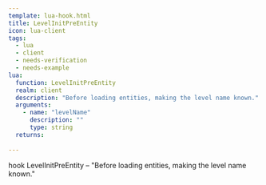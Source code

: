 ```yaml
---
template: lua-hook.html
title: LevelInitPreEntity
icon: lua-client
tags:
  - lua
  - client
  - needs-verification
  - needs-example
lua:
  function: LevelInitPreEntity
  realm: client
  description: "Before loading entities, making the level name known."
  arguments:
    - name: "levelName"
      description: ""
      type: string
  returns:
    
---
```


<div class="lua__search__keywords">
hook LevelInitPreEntity &#x2013; "Before loading entities, making the level name known."
</div>
